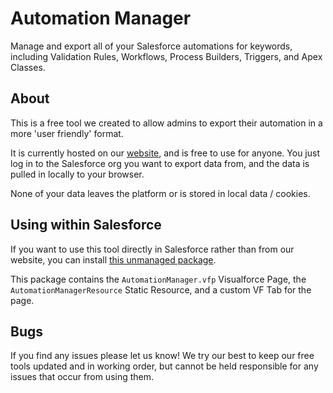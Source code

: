# Automation Manager
 Manage and export all of your Salesforce automations for keywords, including Validation Rules, Workflows, Process Builders, Triggers, and Apex Classes.

## About ##
This is a free tool we created to allow admins to export their automation in a more 'user friendly' format.

It is currently hosted on our [website](https://www.appitek.com/tools/automation-manager/), and is free to use for anyone. You just log in to the Salesforce org you want to export data from, and the data is pulled in locally to your browser.

None of your data leaves the platform or is stored in local data / cookies.

## Using within Salesforce ##
If you want to use this tool directly in Salesforce rather than from our website, you can install [this unmanaged package](https://login.salesforce.com/packaging/installPackage.apexp?p0=04t4J000000rMjd).

This package contains the `AutomationManager.vfp` Visualforce Page, the `AutomationManagerResource` Static Resource, and a custom VF Tab for the page. 

## Bugs ##
If you find any issues please let us know! We try our best to keep our free tools updated and in working order, but cannot be held responsible for any issues that occur from using them.
